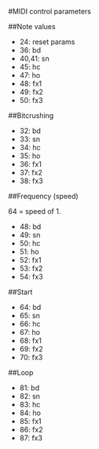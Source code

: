 



#MIDI control parameters

##Note values

- 24: reset params
- 36: bd
- 40,41: sn
- 45: hc
- 47: ho
- 48: fx1
- 49: fx2
- 50: fx3

##Bitcrushing

- 32: bd
- 33: sn
- 34: hc
- 35: ho
- 36: fx1
- 37: fx2
- 38: fx3

##Frequency (speed)

64 = speed of 1. 

- 48: bd
- 49: sn
- 50: hc
- 51: ho
- 52: fx1
- 53: fx2
- 54: fx3

##Start

- 64: bd
- 65: sn
- 66: hc
- 67: ho
- 68: fx1
- 69: fx2
- 70: fx3

##Loop

- 81: bd
- 82: sn
- 83: hc
- 84: ho
- 85: fx1
- 86: fx2
- 87: fx3

